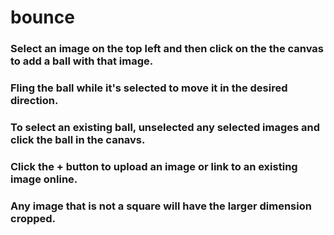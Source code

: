 # bounce
### Select an image on the top left and then click on the the canvas to add a ball with that image.

### Fling the ball while it's selected to move it in the desired direction.

### To select an existing ball, unselected any selected images and click the ball in the canavs.

### Click the + button to upload an image or link to an existing image online.

### Any image that is not a square will have the larger dimension cropped.
